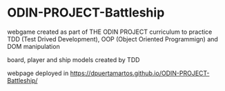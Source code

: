 # ODIN-PROJECT-Battleship

webgame created as part of THE ODIN PROJECT curriculum to practice TDD (Test Drived Development), OOP (Object Oriented Programmign) and DOM manipulation

board, player and ship models created by TDD 

webpage deployed in https://dpuertamartos.github.io/ODIN-PROJECT-Battleship/
